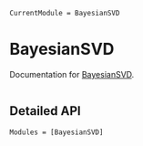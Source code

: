 ```@meta
CurrentModule = BayesianSVD
```

# BayesianSVD

Documentation for [BayesianSVD](https://github.com/jsnowynorth/BayesianSVD.jl).

```@index
```

## Detailed API
```@autodocs
Modules = [BayesianSVD]
```
